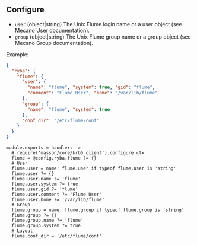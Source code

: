 
## Configure

*   `user` (object|string)
    The Unix Flume login name or a user object (see Mecano User
    documentation).
*   `group` (object|string)
    The Unix Flume group name or a group object (see Mecano Group
    documentation).

Example:

```json
{
  "ryba": {
    "flume": {
      "user": {
        "name": "flume", "system": true, "gid": "flume",
        "comment": "Flume User", "home": "/var/lib/flume"
      },
      "group": {
        "name": "flume", "system": true
      },
      "conf_dir": "/etc/flume/conf"
    }
  }
}
```

    module.exports = handler: ->
      # require('masson/core/krb5_client').configure ctx
      flume = @config.ryba.flume ?= {}
      # User
      flume.user = name: flume.user if typeof flume.user is 'string'
      flume.user ?= {}
      flume.user.name ?= 'flume'
      flume.user.system ?= true
      flume.user.gid ?= 'flume'
      flume.user.comment ?= 'Flume User'
      flume.user.home ?= '/var/lib/flume'
      # Group
      flume.group = name: flume.group if typeof flume.group is 'string'
      flume.group ?= {}
      flume.group.name ?= 'flume'
      flume.group.system ?= true
      # Layout
      flume.conf_dir = '/etc/flume/conf'

